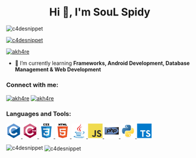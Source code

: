 <h1 align="center">Hi 👋, I'm SouL Spidy</h1>
<p align="left"> <img src="https://komarev.com/ghpvc/?username=c4desnippet&label=Profile%20views&color=0e75b6&style=flat" alt="c4desnippet" /> </p>

<p align="left"> <a href="https://github.com/ryo-ma/github-profile-trophy"><img src="https://github-profile-trophy.vercel.app/?username=c4desnippet" alt="c4desnippet" /></a> </p>

<p align="left"> <a href="https://twitter.com/akh4re" target="blank"><img src="https://img.shields.io/twitter/follow/akh4re?logo=twitter&style=for-the-badge" alt="akh4re" /></a> </p>

- 🌱 I’m currently learning **Frameworks, Android Development, Database Management & Web Development**

<h3 align="left">Connect with me:</h3>
<p align="left">
<a href="https://twitter.com/akh4re" target="blank"><img align="center" src="https://raw.githubusercontent.com/rahuldkjain/github-profile-readme-generator/master/src/images/icons/Social/twitter.svg" alt="akh4re" height="30" width="40" /></a>
<a href="https://instagram.com/akh4re" target="blank"><img align="center" src="https://raw.githubusercontent.com/rahuldkjain/github-profile-readme-generator/master/src/images/icons/Social/instagram.svg" alt="akh4re" height="30" width="40" /></a>
</p>

<h3 align="left">Languages and Tools:</h3>
<p align="left"> <a href="https://www.cprogramming.com/" target="_blank"> <img src="https://raw.githubusercontent.com/devicons/devicon/master/icons/c/c-original.svg" alt="c" width="40" height="40"/> </a> <a href="https://www.w3schools.com/cpp/" target="_blank"> <img src="https://raw.githubusercontent.com/devicons/devicon/master/icons/cplusplus/cplusplus-original.svg" alt="cplusplus" width="40" height="40"/> </a> <a href="https://www.w3schools.com/css/" target="_blank"> <img src="https://raw.githubusercontent.com/devicons/devicon/master/icons/css3/css3-original-wordmark.svg" alt="css3" width="40" height="40"/> </a> <a href="https://www.w3.org/html/" target="_blank"> <img src="https://raw.githubusercontent.com/devicons/devicon/master/icons/html5/html5-original-wordmark.svg" alt="html5" width="40" height="40"/> </a> <a href="https://www.java.com" target="_blank"> <img src="https://raw.githubusercontent.com/devicons/devicon/master/icons/java/java-original.svg" alt="java" width="40" height="40"/> </a> <a href="https://developer.mozilla.org/en-US/docs/Web/JavaScript" target="_blank"> <img src="https://raw.githubusercontent.com/devicons/devicon/master/icons/javascript/javascript-original.svg" alt="javascript" width="40" height="40"/> </a> <a href="https://www.php.net" target="_blank"> <img src="https://raw.githubusercontent.com/devicons/devicon/master/icons/php/php-original.svg" alt="php" width="40" height="40"/> </a> <a href="https://www.python.org" target="_blank"> <img src="https://raw.githubusercontent.com/devicons/devicon/master/icons/python/python-original.svg" alt="python" width="40" height="40"/> </a> <a href="https://www.typescriptlang.org/" target="_blank"> <img src="https://raw.githubusercontent.com/devicons/devicon/master/icons/typescript/typescript-original.svg" alt="typescript" width="40" height="40"/> </a> </p>

<p><img align="left" src="https://github-readme-stats.vercel.app/api/top-langs?username=c4desnippet&show_icons=true&locale=en&layout=compact" alt="c4desnippet" /></p>

<p>&nbsp;<img align="center" src="https://github-readme-stats.vercel.app/api?username=c4desnippet&show_icons=true&locale=en" alt="c4desnippet" /></p>
